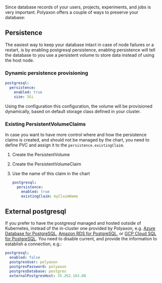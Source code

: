 Since database records of your users, projects, experiments, and jobs is very important.
Polyaxon offers a couple of ways to preserve your database:

## Persistence

The easiest way to keep your database intact in case of node failures or a restart,
is by enabling postgresql persistence, enabling persistence will tell the database to you use
a persistent volume to store data instead of using the host node.

### Dynamic persistence provisioning

```yaml
postgresql:
  persistence:
    enabled: true
    size: 5Gi
```

Using the configuration this configuration, the volume will be provisioned dynamically,
based on default storage class defined in your cluster.

### Existing PersistentVolumeClaims

In case you want to have more control where and how the persistence claims is created,
and should not be managed by the chart,
you need to define PVC and assign it to the `persistence.existingClaim`.

 1. Create the PersistentVolume
 2. Create the PersistentVolumeClaim
 3. Use the name of this claim in the chart

    ```yaml
    postgresql:
      persistence:
        enabled: true
        existingClaim: myClaimName
    ```

## External postgresql

If you prefer to have the postgresql managed and hosted outside of Kubernetes,
instead of the in-cluster one provided by Polyaxon, e.g.
[Azure Database for PostgreSQL](https://azure.microsoft.com/en-us/services/postgresql/),
[Amazon RDS for PostgreSQL](https://aws.amazon.com/rds/postgresql/), or [GCP Cloud SQL for PostgreSQL](https://cloud.google.com/sql/docs/postgres/).
You need to disable current, and provide the information to establish a connection, e.g.:


```yaml
postgresql:
  enabled: false
  postgresUser: polyaxon
  postgresPassword: polyaxon
  postgresDatabase: postgres
  externalPostgresHost: 35.262.163.88
```
